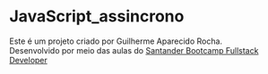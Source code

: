 # JavaScript_assincrono


Este é um projeto criado por Guilherme Aparecido Rocha. <br>
Desenvolvido por meio das aulas do <a href=https://web.dio.me/home>Santander Bootcamp Fullstack Developer</a> <br>
